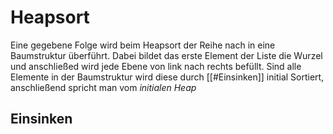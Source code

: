 # Heapsort

Eine gegebene Folge wird beim Heapsort der Reihe nach in eine Baumstruktur überführt.
Dabei bildet das erste Element der Liste die Wurzel und anschließed wird jede Ebene von link nach rechts befüllt.
Sind alle Elemente in der Baumstruktur wird diese durch [[#Einsinken]] initial Sortiert, anschließend spricht man vom *initialen Heap*

## Einsinken